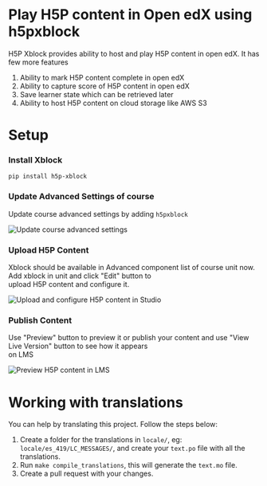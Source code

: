 
# Play H5P content in Open edX using h5pxblock

H5P Xblock provides ability to host and play H5P content in open edX. It has few more features

1. Ability to mark H5P content complete in open edX
2. Ability to capture score of H5P content in open edX
3. Save learner state which can be retrieved later
4. Ability to host H5P content on cloud storage like AWS S3

# Setup

### Install Xblock

```
pip install h5p-xblock
```

### Update Advanced Settings of course

Update course advanced settings by adding `h5pxblock`

![Update course advanced settings](https://github.com/edly-io/h5pxblock/blob/master/docs/images/course_advance_settings.png?raw=true)

### Upload H5P Content

Xblock should be available in Advanced component list of course unit now. Add xblock in unit and click "Edit" button to  
upload H5P content and configure it.

![Upload and configure H5P content in Studio](https://github.com/edly-io/h5pxblock/blob/master/docs/images/upload_content.png?raw=true)

### Publish Content

Use "Preview" button to preview it or publish your content and use "View Live Version" button to see how it appears  
on LMS

![Preview H5P content in LMS](https://github.com/edly-io/h5pxblock/blob/master/docs/images/preview_content.png?raw=true)


# Working with translations

You can help by translating this project. Follow the steps below:

1. Create a folder for the translations in `locale/`, eg: `locale/es_419/LC_MESSAGES/`, and create your `text.po` file
with all the translations.
2. Run `make compile_translations`, this will generate the `text.mo` file.
3. Create a pull request with your changes.

